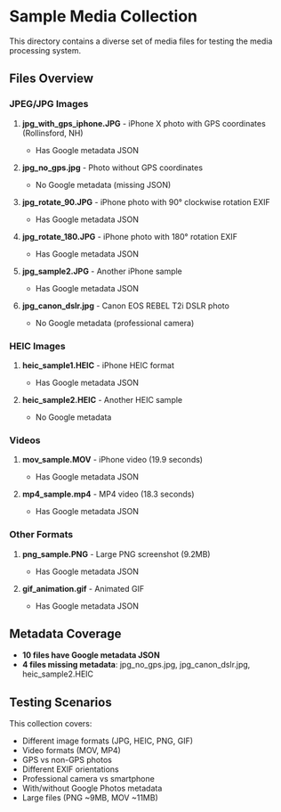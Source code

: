 # Sample Media Collection

This directory contains a diverse set of media files for testing the media processing system.

## Files Overview

### JPEG/JPG Images
1. **jpg_with_gps_iphone.JPG** - iPhone X photo with GPS coordinates (Rollinsford, NH)
   - Has Google metadata JSON
   
2. **jpg_no_gps.jpg** - Photo without GPS coordinates
   - No Google metadata (missing JSON)
   
3. **jpg_rotate_90.JPG** - iPhone photo with 90° clockwise rotation EXIF
   - Has Google metadata JSON
   
4. **jpg_rotate_180.JPG** - iPhone photo with 180° rotation EXIF
   - Has Google metadata JSON
   
5. **jpg_sample2.JPG** - Another iPhone sample
   - Has Google metadata JSON
   
6. **jpg_canon_dslr.jpg** - Canon EOS REBEL T2i DSLR photo
   - No Google metadata (professional camera)

### HEIC Images
1. **heic_sample1.HEIC** - iPhone HEIC format
   - Has Google metadata JSON
   
2. **heic_sample2.HEIC** - Another HEIC sample
   - No Google metadata

### Videos
1. **mov_sample.MOV** - iPhone video (19.9 seconds)
   - Has Google metadata JSON
   
2. **mp4_sample.mp4** - MP4 video (18.3 seconds)
   - Has Google metadata JSON

### Other Formats
1. **png_sample.PNG** - Large PNG screenshot (9.2MB)
   - Has Google metadata JSON
   
2. **gif_animation.gif** - Animated GIF
   - Has Google metadata JSON

## Metadata Coverage
- **10 files have Google metadata JSON**
- **4 files missing metadata**: jpg_no_gps.jpg, jpg_canon_dslr.jpg, heic_sample2.HEIC

## Testing Scenarios
This collection covers:
- Different image formats (JPG, HEIC, PNG, GIF)
- Video formats (MOV, MP4)
- GPS vs non-GPS photos
- Different EXIF orientations
- Professional camera vs smartphone
- With/without Google Photos metadata
- Large files (PNG ~9MB, MOV ~11MB)